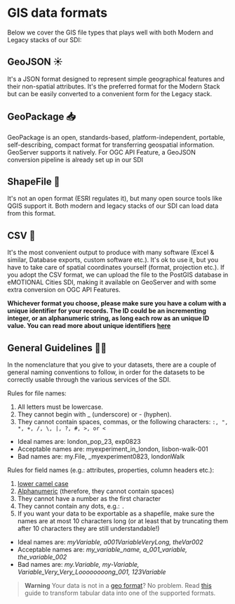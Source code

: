 # GIS data formats

Below we cover the GIS file types that plays well with both Modern and Legacy stacks of our SDI:

## GeoJSON :sunny:

It's a JSON format designed to represent simple geographical features and their non-spatial attributes. It's the preferred format for the Modern Stack but can be easily converted to a convenient form for the Legacy stack.

## GeoPackage :inbox_tray:

GeoPackage is an open, standards-based, platform-independent, portable, self-describing, compact format for transferring geospatial information. GeoServer supports it natively. For OGC API Feature, a GeoJSON conversion pipeline is already set up in our SDI

## ShapeFile :see_no_evil:

It's not an open format (ESRI regulates it), but many open source tools like QGIS support it. Both modern and legacy stacks of our SDI can load data from this format.

## CSV :floppy_disk:

It's the most convenient output to produce with many software (Excel & similar, Database exports, custom software etc.). It's ok to use it, but you have to take care of spatial coordinates yourself (format, projection etc.).
If you adopt the CSV format, we can upload the file to the PostGIS database in eMOTIONAL Cities SDI, making it available on GeoServer and with some extra conversion on OGC API Features.

  **Whichever format you choose, please make sure you have a colum with a unique identifier for your records. The ID could be an incrementing integer, or an alphanumeric string, as long each row as an unique ID value. You can read more about unique identifiers [here](https://veeevek.medium.com/possible-ways-to-generate-unique-ids-for-your-application-bfdcf4e6bef4)**


## General Guidelines 🧑‍🏫
In the nomenclature that you give to your datasets, there are a couple of general naming conventions to follow, in order for the datasets to be correctly usable through the various services of the SDI. 

Rules for file names:
1. All letters must be lowercase.
2. They cannot begin with _ (underscore) or - (hyphen).
3. They cannot contain spaces, commas, or the following characters: ```:, ", *, +, /, \, |, ?, #, >, or <```

- Ideal names are: london_pop_23, exp0823
- Acceptable names are: myexperiment_in_london, lisbon-walk-001
- Bad names are: my.File, _myexperiment0823, londonWalk
   
Rules for field names (e.g.: attributes, properties, column headers etc.):

1. [lower camel case](https://en.wikipedia.org/wiki/Camel_case)
2. [Alphanumeric](https://en.wikipedia.org/wiki/Alphanumericals) (therefore, they cannot contain spaces)
3. They cannot have a number as the first character
4. They cannot contain any dots, e.g.: ```.```
5. If you want your data to be exportable as a shapefile, make sure the names are at most 10 characters long (or at least that by truncating them after 10 characters they are still understandable!)

- Ideal names are: _myVariable, a001VariableVeryLong, theVar002_
- Acceptable names are: _my_variable_name, a_001_variable, the_variable_002_
- Bad names are: _my.Variable, my-Variable, Variable_Very_Very_Loooooooong_001, 123Variable_

> **Warning**
> Your data is not in a [geo format](https://github.com/emotional-cities/byteroad-workshop#data-formats)? No problem. Read [this](./tabular.md) guide to transform tabular data into one of the supported formats.
